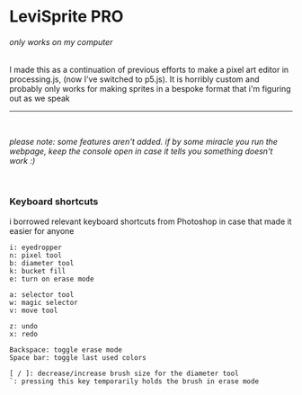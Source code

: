 
# LeviSprite PRO
###### only works on my computer

I made this as a continuation of previous efforts to make a pixel art editor in processing.js, (now I've switched to p5.js). It is horribly custom and probably only works for making sprites in a bespoke format that i'm figuring out as we speak

<hr>
<br>

_please note: some features aren't added. if by some miracle you run the webpage, keep the console open in case it tells you something doesn't work :)_

<br>

### Keyboard shortcuts
i borrowed relevant keyboard shortcuts from Photoshop in case that made it easier for anyone

```
i: eyedropper
n: pixel tool
b: diameter tool
k: bucket fill
e: turn on erase mode

a: selector tool
w: magic selector
v: move tool

z: undo
x: redo

Backspace: toggle erase mode
Space bar: toggle last used colors

[ / ]: decrease/increase brush size for the diameter tool
`: pressing this key temporarily holds the brush in erase mode

```
